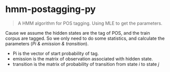 # hmm-postagging-py

> A HMM algorithm for POS tagging. Using MLE to get the parameters.

Cause we assume the hidden states are the tag of POS, and the train corpus are tagged. So we only need to do some statistics, and calculate the parameters (*Pi & emission & transition*).

- Pi is the vector of start probability of tag.
- emission is the matrix of observation associated with hidden state.
- transition is the matrix of probability of transition from state *i* to state *j*

